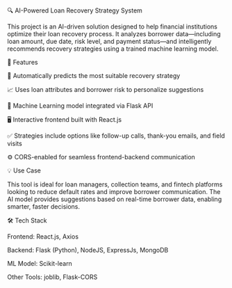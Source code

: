 🔍 AI-Powered Loan Recovery Strategy System

This project is an AI-driven solution designed to help financial institutions optimize their loan recovery process. It analyzes borrower data—including loan amount, due date, risk level, and payment status—and intelligently recommends recovery strategies using a trained machine learning model.

🚀 Features

🔎 Automatically predicts the most suitable recovery strategy

📈 Uses loan attributes and borrower risk to personalize suggestions

🧠 Machine Learning model integrated via Flask API

🖥️ Interactive frontend built with React.js

✅ Strategies include options like follow-up calls, thank-you emails, and field visits

⚙️ CORS-enabled for seamless frontend-backend communication

💡 Use Case

This tool is ideal for loan managers, collection teams, and fintech platforms looking to reduce default rates and improve borrower communication. The AI model provides suggestions based on real-time borrower data, enabling smarter, faster decisions.

🛠️ Tech Stack

Frontend: React.js, Axios

Backend: Flask (Python), NodeJS, ExpressJs, MongoDB

ML Model: Scikit-learn

Other Tools: joblib, Flask-CORS
